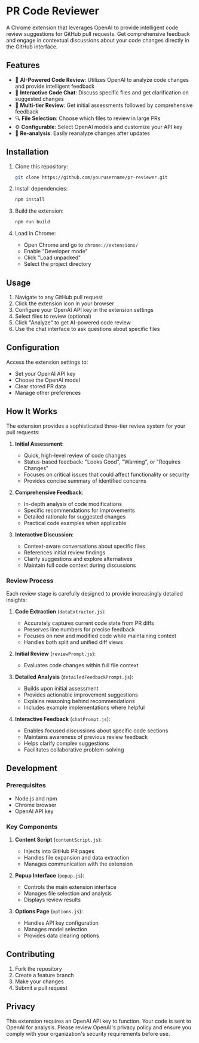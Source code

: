 # PR Code Reviewer

A Chrome extension that leverages OpenAI to provide intelligent code review suggestions for GitHub pull requests. Get comprehensive feedback and engage in contextual discussions about your code changes directly in the GitHub interface.

## Features

- 🤖 **AI-Powered Code Review**: Utilizes OpenAI to analyze code changes and provide intelligent feedback
- 💬 **Interactive Code Chat**: Discuss specific files and get clarification on suggested changes
- 📝 **Multi-tier Review**: Get initial assessments followed by comprehensive feedback
- 🔍 **File Selection**: Choose which files to review in large PRs
- ⚙️ **Configurable**: Select OpenAI models and customize your API key
- 🔄 **Re-analysis**: Easily reanalyze changes after updates

## Installation

1. Clone this repository:
   ```bash
   git clone https://github.com/yourusername/pr-reviewer.git
   ```

2. Install dependencies:
   ```bash
   npm install
   ```

3. Build the extension:
   ```bash
   npm run build
   ```

4. Load in Chrome:
   - Open Chrome and go to `chrome://extensions/`
   - Enable "Developer mode"
   - Click "Load unpacked"
   - Select the project directory

## Usage

1. Navigate to any GitHub pull request
2. Click the extension icon in your browser
3. Configure your OpenAI API key in the extension settings
4. Select files to review (optional)
5. Click "Analyze" to get AI-powered code review
6. Use the chat interface to ask questions about specific files

## Configuration

Access the extension settings to:
- Set your OpenAI API key
- Choose the OpenAI model
- Clear stored PR data
- Manage other preferences

## How It Works

The extension provides a sophisticated three-tier review system for your pull requests:

1. **Initial Assessment**:
   - Quick, high-level review of code changes
   - Status-based feedback: "Looks Good", "Warning", or "Requires Changes"
   - Focuses on critical issues that could affect functionality or security
   - Provides concise summary of identified concerns

2. **Comprehensive Feedback**:
   - In-depth analysis of code modifications
   - Specific recommendations for improvements
   - Detailed rationale for suggested changes
   - Practical code examples when applicable

3. **Interactive Discussion**:
   - Context-aware conversations about specific files
   - References initial review findings
   - Clarify suggestions and explore alternatives
   - Maintain full code context during discussions

### Review Process

Each review stage is carefully designed to provide increasingly detailed insights:

1. **Code Extraction** (`dataExtractor.js`):
   - Accurately captures current code state from PR diffs
   - Preserves line numbers for precise feedback
   - Focuses on new and modified code while maintaining context
   - Handles both split and unified diff views

2. **Initial Review** (`reviewPrompt.js`):
   - Evaluates code changes within full file context

3. **Detailed Analysis** (`detailedFeedbackPrompt.js`):
   - Builds upon initial assessment
   - Provides actionable improvement suggestions
   - Explains reasoning behind recommendations
   - Includes example implementations where helpful

4. **Interactive Feedback** (`chatPrompt.js`):
   - Enables focused discussions about specific code sections
   - Maintains awareness of previous review feedback
   - Helps clarify complex suggestions
   - Facilitates collaborative problem-solving

## Development

### Prerequisites
- Node.js and npm
- Chrome browser
- OpenAI API key

### Key Components

1. **Content Script** (`contentScript.js`):
   - Injects into GitHub PR pages
   - Handles file expansion and data extraction
   - Manages communication with the extension

2. **Popup Interface** (`popup.js`):
   - Controls the main extension interface
   - Manages file selection and analysis
   - Displays review results

3. **Options Page** (`options.js`):
   - Handles API key configuration
   - Manages model selection
   - Provides data clearing options

## Contributing

1. Fork the repository
2. Create a feature branch
3. Make your changes
4. Submit a pull request


## Privacy

This extension requires an OpenAI API key to function. Your code is sent to OpenAI for analysis. Please review OpenAI's privacy policy and ensure you comply with your organization's security requirements before use.
